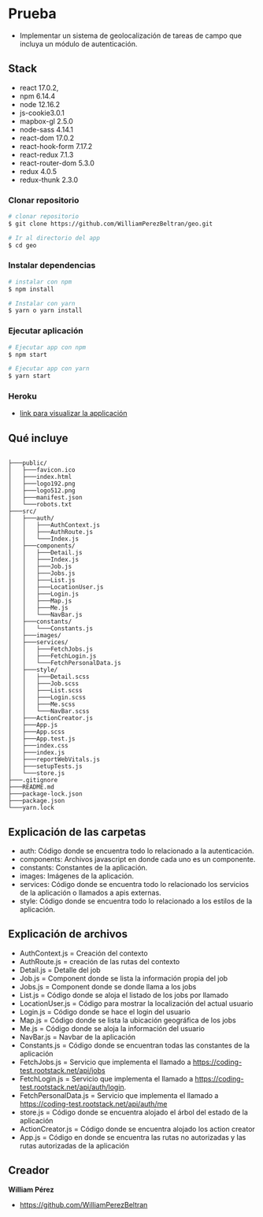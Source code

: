 # Prueba
- Implementar un sistema de geolocalización de tareas de campo que incluya un módulo de autenticación.

## Stack

- react 17.0.2,
- npm 6.14.4
- node 12.16.2
- js-cookie3.0.1
- mapbox-gl 2.5.0
- node-sass 4.14.1
- react-dom 17.0.2 
- react-hook-form 7.17.2 
- react-redux 7.1.3
- react-router-dom 5.3.0
- redux 4.0.5
- redux-thunk 2.3.0

### Clonar repositorio

```bash
# clonar repositorio
$ git clone https://github.com/WilliamPerezBeltran/geo.git

# Ir al directorio del app
$ cd geo
```

### Instalar dependencias 

```bash
# instalar con npm 
$ npm install

# Instalar con yarn 
$ yarn o yarn install 
```


### Ejecutar aplicación

```bash
# Ejecutar app con npm 
$ npm start

# Ejecutar app con yarn 
$ yarn start
```

### Heroku
- [link para visualizar la applicación](https://still-headland-41741.herokuapp.com/)

## Qué incluye

```

├───public/
│   ├───favicon.ico
│   ├───index.html
│   ├───logo192.png
│   ├───logo512.png
│   ├───manifest.json
│   └───robots.txt
├───src/
│   ├───auth/
│   │   ├───AuthContext.js
│   │   ├───AuthRoute.js
│   │   └───Index.js
│   ├───components/
│   │   ├───Detail.js
│   │   ├───Index.js
│   │   ├───Job.js
│   │   ├───Jobs.js
│   │   ├───List.js
│   │   ├───LocationUser.js
│   │   ├───Login.js
│   │   ├───Map.js
│   │   ├───Me.js
│   │   └───NavBar.js
│   ├───constants/
│   │   └───Constants.js
│   ├───images/
│   ├───services/
│   │   ├───FetchJobs.js
│   │   ├───FetchLogin.js
│   │   └───FetchPersonalData.js
│   ├───style/
│   │   ├───Detail.scss
│   │   ├───Job.scss
│   │   ├───List.scss
│   │   ├───Login.scss
│   │   ├───Me.scss
│   │   └───NavBar.scss
│   ├───ActionCreator.js
│   ├───App.js
│   ├───App.scss
│   ├───App.test.js
│   ├───index.css
│   ├───index.js
│   ├───reportWebVitals.js
│   ├───setupTests.js
│   └───store.js
├───.gitignore
├───README.md
├───package-lock.json
├───package.json
└───yarn.lock

```


## Explicación de las carpetas

- auth: Código donde se encuentra todo lo relacionado a la autenticación.
- components: Archivos javascript en donde cada uno es un componente.
- constants: Constantes de la aplicación.
- images: Imágenes de la aplicación. 
- services: Código donde se encuentra todo lo relacionado los servicios de la aplicación o llamados a apis externas.
- style: Código donde se encuentra todo lo relacionado a los estilos de la aplicación.

## Explicación de archivos 

- AuthContext.js = Creación del contexto 
- AuthRoute.js = creación de las rutas del contexto
- Detail.js = Detalle del job 
- Job.js = Component donde se lista la información propia del job
- Jobs.js = Component donde se donde llama a los jobs
- List.js = Código donde se aloja el listado de los jobs por llamado
- LocationUser.js = Código para mostrar la localización del actual usuario
- Login.js = Código donde se hace el login del usuario
- Map.js = Código donde se lista la ubicación geográfica de los jobs 
- Me.js = Código donde se aloja la información del usuario 
- NavBar.js = Navbar de la aplicación
- Constants.js = Código donde se encuentran todas las constantes de la aplicación
- FetchJobs.js = Servicio que implementa el llamado a https://coding-test.rootstack.net/api/jobs
- FetchLogin.js = Servicio que implementa el llamado a https://coding-test.rootstack.net/api/auth/login.
- FetchPersonalData.js = Servicio que implementa el llamado a https://coding-test.rootstack.net/api/auth/me
- store.js = Código donde se encuentra alojado el árbol del estado de la aplicación
- ActionCreator.js = Código donde se encuentra alojado los action creator
- App.js = Código en donde se encuentra las rutas no autorizadas y las rutas autorizadas de la aplicación

## Creador

**William Pérez**

- <https://github.com/WilliamPerezBeltran>

